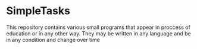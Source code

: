 # SimpleTasks
This repository contains various small programs that appear in proccess of education or in any other way. They may be written in any language and be in any condition and change over time
